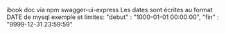 ibook
doc via npm swagger-ui-express
Les dates sont écrites au format DATE de mysql 
exemple et limites:
"debut" : "1000-01-01 00:00:00",
"fin" : "9999-12-31 23:59:59"